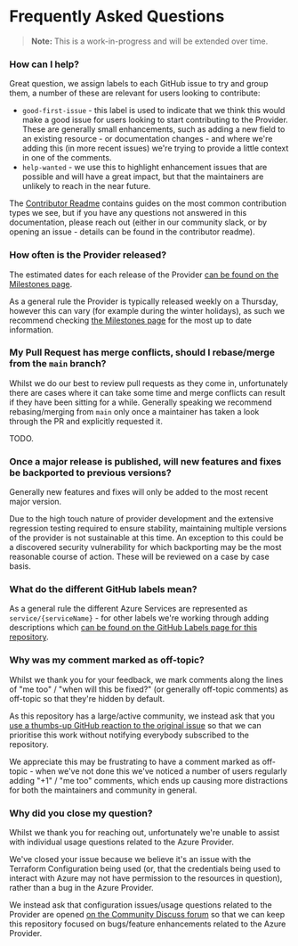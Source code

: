 # Frequently Asked Questions

> **Note:** This is a work-in-progress and will be extended over time.

### How can I help?

Great question, we assign labels to each GitHub issue to try and group them, a number of these are relevant for users looking to contribute:

* `good-first-issue` - this label is used to indicate that we think this would make a good issue for users looking to start contributing to the Provider. These are generally small enhancements, such as adding a new field to an existing resource - or documentation changes - and where we're adding this (in more recent issues) we're trying to provide a little context in one of the comments.
* `help-wanted` - we use this to highlight enhancement issues that are possible and will have a great impact, but that the maintainers are unlikely to reach in the near future.

The [Contributor Readme](../README.md) contains guides on the most common contribution types we see, but if you have any questions not answered in this documentation, please reach out (either in our community slack, or by opening an issue - details can be found in the contributor readme).

### How often is the Provider released?

The estimated dates for each release of the Provider [can be found on the Milestones page](https://github.com/hashicorp/terraform-provider-azurerm/milestones).

As a general rule the Provider is typically released weekly on a Thursday, however this can vary (for example during the winter holidays), as such we recommend checking [the Milestones page](https://github.com/hashicorp/terraform-provider-azurerm/milestones) for the most up to date information.

### My Pull Request has merge conflicts, should I rebase/merge from the `main` branch?

Whilst we do our best to review pull requests as they come in, unfortunately there are cases where it can take some time and merge conflicts can result if they have been sitting for a while. Generally speaking we recommend rebasing/merging from `main` only once a maintainer has taken a look through the PR and explicitly requested it.  

TODO.

### Once a major release is published, will new features and fixes be backported to previous versions?

Generally new features and fixes will only be added to the most recent major version.

Due to the high touch nature of provider development and the extensive regression testing required to ensure stability, maintaining multiple versions of the provider is not sustainable at this time. An exception to this could be a discovered security vulnerability for which backporting may be the most reasonable course of action. These will be reviewed on a case by case basis.

### What do the different GitHub labels mean?

As a general rule the different Azure Services are represented as `service/{serviceName}` - for other labels we're working through adding descriptions which [can be found on the GitHub Labels page for this repository](https://github.com/hashicorp/terraform-provider-azurerm/labels).

### Why was my comment marked as off-topic?

Whilst we thank you for your feedback, we mark comments along the lines of "me too" / "when will this be fixed?" (or generally off-topic comments) as off-topic so that they're hidden by default.

As this repository has a large/active community, we instead ask that you [use a thumbs-up GitHub reaction to the original issue](https://blog.github.com/2016-03-10-add-reactions-to-pull-requests-issues-and-comments/) so that we can prioritise this work without notifying everybody subscribed to the repository.

We appreciate this may be frustrating to have a comment marked as off-topic - when we've not done this we've noticed a number of users regularly adding "+1" / "me too" comments, which ends up causing more distractions for both the maintainers and community in general.

### Why did you close my question?

Whilst we thank you for reaching out, unfortunately we're unable to assist with individual usage questions related to the Azure Provider.

We've closed your issue because we believe it's an issue with the Terraform Configuration being used (or, that the credentials being used to interact with Azure may not have permission to the resources in question), rather than a bug in the Azure Provider.

We instead ask that configuration issues/usage questions related to the Provider are opened [on the Community Discuss forum](https://discuss.hashicorp.com) so that we can keep this repository focused on bugs/feature enhancements related to the Azure Provider.

